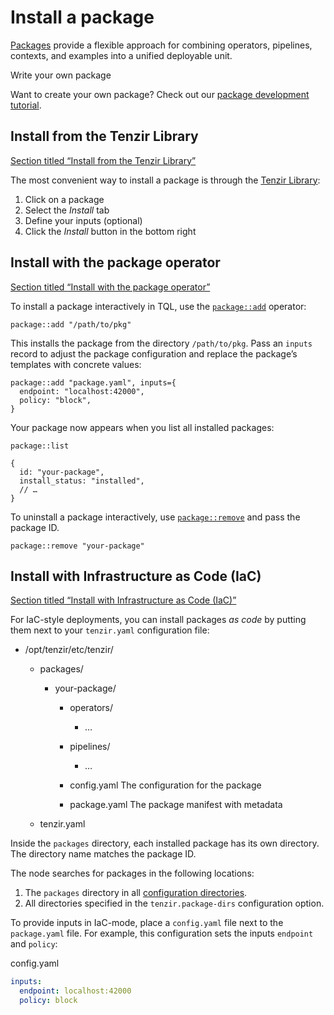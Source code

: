 # Install a package

[Packages](/explanations/packages) provide a flexible approach for combining operators, pipelines, contexts, and examples into a unified deployable unit.

Write your own package

Want to create your own package? Check out our [package development tutorial](/tutorials/write-a-package).

## Install from the Tenzir Library

[Section titled “Install from the Tenzir Library”](#install-from-the-tenzir-library)

The most convenient way to install a package is through the [Tenzir Library](https://app.tenzir.com/library):

1. Click on a package
2. Select the *Install* tab
3. Define your inputs (optional)
4. Click the *Install* button in the bottom right

## Install with the package operator

[Section titled “Install with the package operator”](#install-with-the-package-operator)

To install a package interactively in TQL, use the [`package::add`](/reference/operators/package/add) operator:

```tql
package::add "/path/to/pkg"
```

This installs the package from the directory `/path/to/pkg`. Pass an `inputs` record to adjust the package configuration and replace the package’s templates with concrete values:

```tql
package::add "package.yaml", inputs={
  endpoint: "localhost:42000",
  policy: "block",
}
```

Your package now appears when you list all installed packages:

```tql
package::list
```

```tql
{
  id: "your-package",
  install_status: "installed",
  // …
}
```

To uninstall a package interactively, use [`package::remove`](/reference/operators/package/remove) and pass the package ID.

```tql
package::remove "your-package"
```

## Install with Infrastructure as Code (IaC)

[Section titled “Install with Infrastructure as Code (IaC)”](#install-with-infrastructure-as-code-iac)

For IaC-style deployments, you can install packages *as code* by putting them next to your `tenzir.yaml` configuration file:

* /opt/tenzir/etc/tenzir/

  * packages/

    * your-package/

      * operators/

        * …

      * pipelines/

        * …

      * config.yaml The configuration for the package

      * package.yaml The package manifest with metadata

  * tenzir.yaml

Inside the `packages` directory, each installed package has its own directory. The directory name matches the package ID.

The node searches for packages in the following locations:

1. The `packages` directory in all [configuration directories](/explanations/configuration).
2. All directories specified in the `tenzir.package-dirs` configuration option.

To provide inputs in IaC-mode, place a `config.yaml` file next to the `package.yaml` file. For example, this configuration sets the inputs `endpoint` and `policy`:

config.yaml

```yaml
inputs:
  endpoint: localhost:42000
  policy: block
```